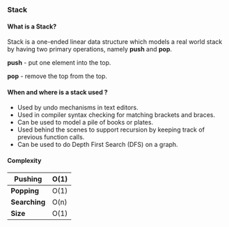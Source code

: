 ### Stack

#### What is a Stack?

Stack is a one-ended linear data structure which models a real world stack by having two primary operations,
namely **push** and **pop**.

**push** - put one element into the top.

**pop** - remove the top from the top.

#### When and where is a stack used ?
* Used by undo mechanisms in text editors.
* Used in compiler syntax checking for matching brackets and braces.
* Can be used to model a pile of books or plates.
* Used behind the scenes to support recursion by keeping track of previous function calls.
* Can be used to do Depth First Search (DFS) on a graph.

#### Complexity

| Pushing       | O(1) |
|---------------|------|
| **Popping**   | O(1) |
| **Searching** | O(n) |
| **Size**      | O(1) |



